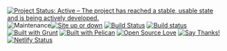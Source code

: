 <!-- Badges sources -->
<!-- Open source: https://github.com/Naereen/badges#open-source -->
<!-- Grunt: https://github.com/gruntjs/grunt/issues/933#issuecomment-26660607 , https://gist.github.com/roachhd/bf4b22008e7b8b69c1c1#file-grunt-js-md -->
<!-- Pelican logo: https://github.com/getpelican/pelican/issues/1008#issuecomment-23006927 -->
<!-- Site up or down: https://github.com/Naereen/badges#website-updown -->
<!-- Cult of Martians — free help for Open Source projects: http://cultofmartians.com -->
<!-- [WARNING] GitHub Flavored Markdown doesn't support links as “//gitcdn.xyz/repo/Kristinita”; I need “https://gitcdn.xyz/repo/Kristinita” -->

[![Project Status: Active – The project has reached a stable, usable state and is being actively developed.](http://www.repostatus.org/badges/latest/active.svg)](http://www.repostatus.org/#active) ![Maintenance](https://img.shields.io/maintenance/yes/2020.svg?style=plastic)[![Site up or down](https://img.shields.io/website-up-down-green-red/https/kristinita.netlify.com.svg?style=plastic)](https://isup.me/) [![Build Status](https://travis-ci.com/Kristinita/KristinitaPelican.svg?branch=master)](https://travis-ci.org/Kristinita/KristinitaPelican) [![Build status](https://ci.appveyor.com/api/projects/status/63q37y3j06r53u1o/branch/master?svg=true)](https://ci.appveyor.com/project/Kristinita/kristinitapelican/branch/master) [![Built with Grunt](https://gruntjs.com/cdn/builtwith.png)](http://gruntjs.com/) [![Built with Pelican](https://gitcdn.link/repo/Kristinita/KristinitaPelican/master/content/images/logo/PelicanLogo.svg)](http://docs.getpelican.com) [![Open Source Love](https://badges.frapsoft.com/os/v1/open-source.png?v=103)](https://github.com/ellerbrock/open-source-badges/) [![Say Thanks!](https://img.shields.io/badge/Say%20Thanks-!-1EAEDB.svg)](https://saythanks.io/to/Kristinita) [![Netlify Status](https://api.netlify.com/api/v1/badges/27090fd4-c2fd-48be-ae43-cbe5bad15684/deploy-status)](https://app.netlify.com/sites/kristinita/deploys)
